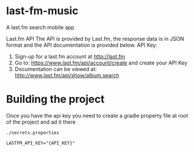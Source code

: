# last-fm-music
A last.fm search mobile app


Last.fm API
The API is provided by Last.fm, the response data is in JSON format and the API documentation is provided below.
API Key:
1) Sign-up for a last.fm account at http://last.fm
2) Go to: https://www.last.fm/api/account/create and create your API Key
3) Documentation can be viewed at: http://www.last.fm/api/show/album.search

# Building the project
Once you have the api key you need to create a gradle property file at root of the project
and ad it there

`./secrets.properties`

`LASTFM_API_KEY="{API_KEY}"`
